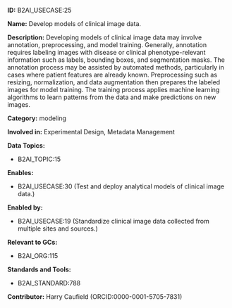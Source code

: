 **ID:** B2AI_USECASE:25

**Name:** Develop models of clinical image data.

**Description:** Developing models of clinical image data may involve annotation, preprocessing, and model training. Generally, annotation requires labeling  images with disease or clinical phenotype-relevant information such as labels, bounding boxes, and segmentation masks. The annotation process may be assisted by automated methods, particularly in cases where patient features are already known. Preprocessing such as resizing, normalization, and data augmentation then prepares the labeled images for model training. The training process applies machine learning algorithms to learn patterns from the data and make predictions on new images.

**Category:** modeling

**Involved in:** Experimental Design, Metadata Management

**Data Topics:**

- B2AI_TOPIC:15

**Enables:**

- B2AI_USECASE:30 (Test and deploy analytical models of clinical image data.)

**Enabled by:**

- B2AI_USECASE:19 (Standardize clinical image data collected from multiple sites and sources.)

**Relevant to GCs:**

- B2AI_ORG:115

**Standards and Tools:**

- B2AI_STANDARD:788

**Contributor:** Harry Caufield
 (ORCID:0000-0001-5705-7831)

